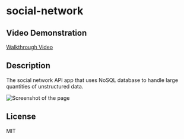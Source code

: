 # social-network

## Video Demonstration
[Walkthrough Video]()

## Description
The social network API app that uses NoSQL database to handle large quantities of unstructured data. 

![Screenshot of the page]()

## License
MIT